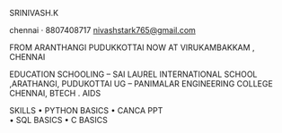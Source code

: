 SRINIVASH.K

chennai · 8807408717
nivashstark765@gmail.com 

FROM
ARANTHANGI 
PUDUKKOTTAI
NOW AT VIRUKAMBAKKAM , CHENNAI

EDUCATION
SCHOOLING – SAI LAUREL INTERNATIONAL SCHOOL ,ARATHANGI, PUDUKOTTAI
UG – PANIMALAR ENGINEERING COLLEGE CHENNAI, BTECH . AIDS

SKILLS
•	PYTHON BASICS
•	CANCA PPT 	
•	SQL BASICS
•	C BASICS
